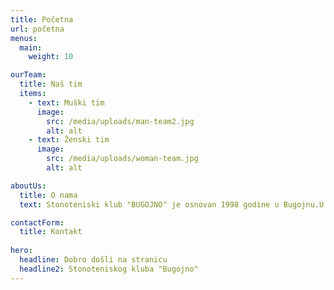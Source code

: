 ```yaml
---
title: Početna
url: početna
menus:
  main:
    weight: 10

ourTeam:
  title: Naš tim
  items:
    - text: Muški tim
      image:
        src: /media/uploads/man-team2.jpg
        alt: alt
    - text: Ženski tim
      image:
        src: /media/uploads/woman-team.jpg
        alt: alt

aboutUs:
  title: O nama
  text: Stonoteniski klub "BUGOJNO" je osnovan 1998 godine u Bugojnu.U svojoj historiji bilježi odlične rezultate kako na domaćoj,tako i na međunarodnoj stonoteniskoj sceni.Trenutno,naš klub 

contactForm:
  title: Kontakt
  
hero:
  headline: Dobro došli na stranicu
  headline2: Stonoteniskog kluba "Bugojno"
---
```

